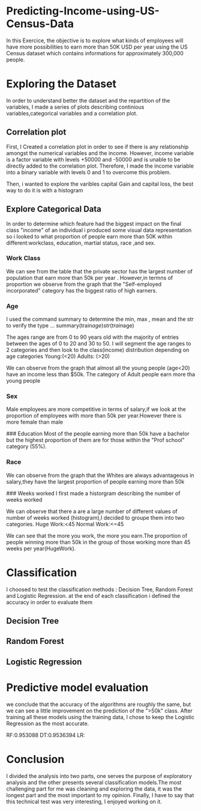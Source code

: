 # Predicting-Income-using-US-Census-Data
In this Exercice, the objective is to explore what kinds of employees will have more possibilities to earn more than 50K USD per year using the US Census dataset which contains informations for approximately 300,000 people.

# Exploring the Dataset
In order to understand better the dataset and the repartition of the variables, I made a series of plots describing continious variables,categorical variables and a correlation plot.
## Correlation plot
First, I Created a correlation plot in order to see if there is any relationship amongst the numerical variables and the income. However, income variable is a factor variable with levels +50000 and -50000 and is unable to be directly added to the correlation plot. Therefore, I made the income variable into a binary variable with levels 0 and 1 to overcome this problem.


Then, i wanted to explore the varibles capital Gain and capital loss, the best way to do it is with a histogram 





## Explore Categorical Data

In order to determine which feature had the biggest impact on the final class "income" of an individual i produced some visual data representation so i looked to what proportion of people earn more than 50K within different:workclass, education, martial status, race ,and sex.

### Work Class
We can see from the table that the private sector has the largest number of population that earn more than 50k per year . However,in termns of proportion we observe from the graph that the "Self-employed incorporated" category has the biggest ratio of high earners.

### Age
I used the command summary to determine the min, max , mean and the str to verify the type ...
summary(train$age) str(train$age) 

The ages range are from 0 to 90 years old with the majority of entries between the ages of 0 to 20 and 30 to 50.
I will segment the age ranges to 2 categories and then look to the class(income) distribution depending on age categories 
Young:(<20)
Adults: (>20)


We can observe from the graph that almost all the young people (age<20) have an income less than $50k. The category of Adult people earn more tha young people 

### Sex
Male employees are more competitive in terms of salary,if we look at the proportion of employees with more than 50k per year.However there is more female than male

### Education
Most of the people earning more than 50k have a bachelor but the highest proportion of them are for those within the "Prof school" category (55%).


### Race 
We can observe from the graph that the Whites are always advantageous in salary,they have the largest proportion of people earning more than 50k 

### Weeks worked
I first made a historgram describing the number of weeks worked 

We can observe that there a are a large number of different values of number of weeks worked (histogram),I decided to groupe them into two categories. 
Huge Work:<45
Normal Work:<=45

We can see that the more you work, the more you earn.The proportion of people winning more than 50k in the group of those working more than 45 weeks per year(HugeWork).

# Classification
I choosed to test the classification methods :  Decision Tree, Random Forest and Logistic Regression.
at the end of each classification i defined the accuracy in order to evaluate them 
## Decision Tree
## Random Forest
## Logistic Regression

# Predictive model evaluation
we conclude that the accuracy of the algorithms are roughly the same, but we can see a little improvement on the prediction of the ">50k" class.
After training all these models using the training data, I chose to keep the Logistic Regression as the most accurate.


RF:0.953088   DT:0.9536394 LR: 


# Conclusion
I divided the analysis into two parts, one serves the purpose of exploratory analysis and the other presents several classification models.The most challenging part for me was cleaning and exploring the data, it was the longest part and the most important to my opinion.
Finally, I have to say that this technical test was very interesting, I enjoyed working on it.






